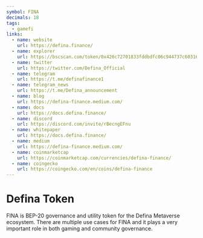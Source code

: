 ```yaml
---
symbol: FINA
decimals: 18
tags:
  - gamefi
links:
  - name: website
    url: https://defina.finance/
  - name: explorer
    url: https://bscscan.com/token/0x426c72701833fddbdfc06c944737c6031645c708
  - name: twitter
    url: https://twitter.com/Defina_Official
  - name: telegram
    url: https://t.me/definafinance1
  - name: telegram_news
    url: https://t.me/Defina_announcement
  - name: blog
    url: https://defina-finance.medium.com/
  - name: docs
    url: https://docs.defina.finance/
  - name: discord
    url: https://discord.com/invite/rBecngEFnu
  - name: whitepaper
    url: https://docs.defina.finance/
  - name: medium
    url: https://defina-finance.medium.com/
  - name: coinmarketcap
    url: https://coinmarketcap.com/currencies/defina-finance/
  - name: coingecko
    url: https://coingecko.com/en/coins/defina-finance
---
```


# Defina Token

FINA is BEP-20 governance and utility token for the Defina Metaverse ecosystem. There are multiple use cases for FINA and it plays a very important role in both gaming and community governance.
